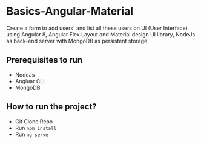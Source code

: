# Basics-Angular-Material

Create a form to add users' and list all these users on UI (User Interface) using Angular 8, Angular Flex Layout and Material design UI library, NodeJs as back-end server with MongoDB as persistent storage.

## Prerequisites to run
- NodeJs
- Angluar CLI
- MongoDB

## How to run the project?
- Git Clone Repo
- Run `npm install`
- Run `ng serve`
